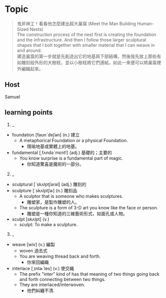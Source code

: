 # Topic

> 鬼斧神工！看看他怎麼建出超大巢窩 (Meet the Man Building Human-Sized Nests)<br>
> The construction process of the nest first is creating the foundation and the infrastructure. And then I follow those larger sculptural shapes that I bolt together with smaller material that I can weave in and around.<br>
> 建造巢窩的第一步就是先創造出它的地基與下部結構，然後我先放上那些有如雕刻般外形的大樹枝，並以小樹枝將它們連結，如此一來便可以將巢窩裡外編織起來。<br>

## Host
Samuel

## learning points
1. _
 * foundation  [faʊnˋdeʃən]  (n.)  建立
    - A metaphorical Foundation or a physical Foundation.
        + 隱喻地基或實體上的地基。
 * fundamental  [͵fʌndəˋmɛnt!]  (adj.)  基礎的；主要的
    - You know surprise is a fundamental part of magic.
        + 你知道驚喜是魔術的一部分。

2. _
 * sculptural  [ˋskʌlptʃərəl]  (adj.)  雕刻的
 * sculpture  [ˋskʌlptʃɚ]  (n.)  雕刻品
    - A sculptor that is someone who makes sculptures.
        + 雕塑家，是製作雕塑的人。
    - The sculpture is a form of 3-D art you know like the face or person.
        + 雕塑是一種你知道的三維藝術形式，如面孔或人物。
 * sculpt  [skʌlpt]  (v.)
    - sculpt: To make a sculpture.

3. _
 * weave  [wiv]  (v.)  編製
    - woven 過去式
    - You are weaving thread back and forth.
        + 你來回編織
 * interlace  [͵ɪntɚˋles]  (v.)  使交織
    - The prefix "inter" kind of has that meaning of two things going back and forth connecting between two things.
    - They are interlaced/interwoven.
        + 他們糾纏不清.

